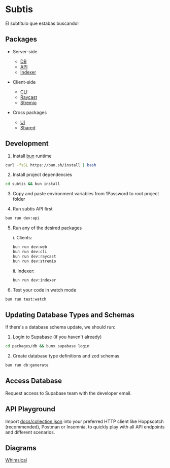 # Subtis

El subtítulo que estabas buscando!

## Packages

- Server-side

  - [DB](/packages/db/)
  - [API](/packages/api/)
  - [Indexer](/packages/indexer/)

- Client-side

  - [CLI](/packages/cli/)
  - [Raycast](/packages/raycast/)
  - [Stremio](/packages/stremio/)

- Cross packages
  - [UI](/packages/ui/)
  - [Shared](/packages/shared/)

## Development

1. Install [bun](https://bun.sh/) runtime

```bash
curl -fsSL https://bun.sh/install | bash
```

2. Install project dependencies

```bash
cd subtis && bun install
```

3. Copy and paste environment variables from 1Password to root project folder

4. Run subtis API first

```bash
bun run dev:api
```

5. Run any of the desired packages

    i. Clients:
      ```bash
      bun run dev:web
      bun run dev:cli
      bun run dev:raycast
      bun run dev:stremio
      ```

    ii. Indexer:
      ```bash
      bun run dev:indexer
      ```

6. Test your code in watch mode

```bash
bun run test:watch
```

## Updating Database Types and Schemas

If there's a database schema update, we should run:

1. Login to Supabase (if you haven't already)

```bash
cd packages/db && bunx supabase login
```

2. Create database type definitions and zod schemas

```bash
bun run db:generate
```

## Access Database

Request access to Supabase team with the developer email.

## API Playground

Import [docs/collection.json](/docs/collection.json) into your preferred HTTP client like Hoppscotch (recommended), Postman or Insomnia, to quickly play with all API endpoints and different scenarios.

## Diagrams

[Whimsical](https://whimsical.com/Subtis-9VTuUJTU3KcGLHGbk19ioA)
